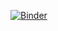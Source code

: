 [![Binder](https://mybinder.org/badge_logo.svg)](https://mybinder.org/v2/gh/VipulGajbhiye/pepsi-can-detector/HEAD?urlpath=%2Fvoila%2Frender%2Fpepsi_can.ipynb)

